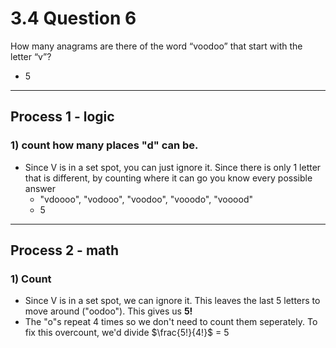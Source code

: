 # 3.4 Question 6

How many anagrams are there of the word “voodoo” that start with the letter “v”?
- 5
---
## Process 1 - logic

### 1) count how many places "d" can be.
- Since V is in a set spot, you can just ignore it. Since there is only 1 letter that is different, by counting where it can go you know every possible answer
    - "vdoooo", "vodooo", "voodoo", "vooodo", "vooood"
    - 5 
---
## Process 2 - math

### 1) Count
- Since V is in a set spot, we can ignore it. This leaves the last 5 letters to move around ("oodoo"). This gives us **5!**
- The "o"s repeat 4 times so we don't need to count them seperately. To fix this overcount, we'd divide $\frac{5!}{4!}$ = 5

